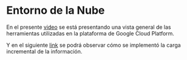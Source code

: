 # Entorno de la Nube

En el presente [video](https://drive.google.com/drive/folders/1kdWmxfGc29-IJu4dNmbSvaszTSstVupZ?usp=drive_link) se está presentando una vista general de las herramientas utilizadas en la plataforma de Google Cloud Platform.



Y en el siguiente [link](https://www.youtube.com/watch?v=HVy89UXgm6o) se podrá observar cómo se implementó la carga incremental de la información. 
